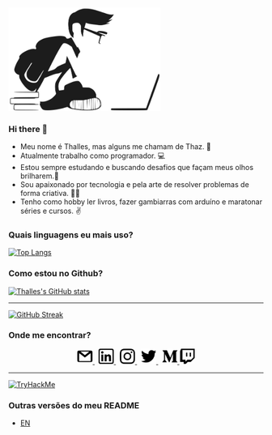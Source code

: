 <img src="./statics/images/study-development.svg" title="student" width=300 />

### Hi there 👋

- Meu nome é Thalles, mas alguns me chamam de Thaz. 🖖
- Atualmente trabalho como programador. 💻
- Estou sempre estudando e buscando desafios que façam meus olhos brilharem.🚀
- Sou apaixonado por tecnologia e pela arte de resolver problemas de forma criativa. 👨‍💻
- Tenho como hobby ler livros, fazer gambiarras com arduíno e maratonar séries e cursos. ✌

### Quais linguagens eu mais uso?

[![Top Langs](https://github-readme-stats.vercel.app/api/top-langs/?username=thazsobral&layout=compact&hide_title=true)](https://github.com/anuraghazra/github-readme-stats)

### Como estou no Github?

[![Thalles's GitHub stats](https://github-readme-stats.vercel.app/api?username=thazsobral&hide_title=true)](https://github.com/anuraghazra/github-readme-stats)

---

[![GitHub Streak](https://streak-stats.demolab.com/?user=thazsobral&hide_title=true)](https://git.io/streak-stats)

### Onde me encontrar?
<p align="center">
  <a href="mailto:thazsobral@gmail.com" target="_blank">
    <img src="./statics/icons/gmail.svg" title="e-mail" width= 30 />
  </a>
  &nbsp;
  <a href="https://www.linkedin.com/in/thalles-sobral/" target="_blank">
    <img src="./statics/icons/linkedin.svg" title="linkedin" width= 30 />
  </a>
  &nbsp;
  <a href="https://www.instagram.com/thaz.sobral/" target="_blank">
    <img src="./statics/icons/instagram.svg" title="instagram" width= 30 />
  </a>
  &nbsp;
  <a href="https://twitter.com/SobralThalles" target="_blank">
    <img src="./statics/icons/twitter.svg" title="twitter" width= 30 />
  </a>
  &nbsp;
  <a href="https://medium.com/@thazsobral" target="_blank">
    <img src="./statics/icons/medium.svg" title="medium" width= 30 />
  </a>
  <a href="https://www.twitch.tv/thazsobral" target="_blank">
    <img src="./statics/icons/twitch.svg" title="twitch" width= 30 />
  </a>
</p>

---

[![TryHackMe](https://tryhackme-badges.s3.amazonaws.com/thazsobral.png)](https://tryhackme.com/p/thazsobral)

### Outras versões do meu README

- [EN](https://github.com/thazsobral/thazsobral/blob/main/README-en.md)
